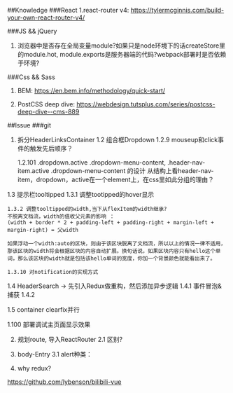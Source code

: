 ##Knowledge
###React
1.react-router v4: https://tylermcginnis.com/build-your-own-react-router-v4/

###JS && jQuery
1. 浏览器中是否存在全局变量module?如果只是node环境下的话createStore里的module.hot,
module.exports是服务器端的代码?webpack部署时是否依赖于环境?

###Css && Sass
1. BEM: https://en.bem.info/methodology/quick-start/

2. PostCSS deep dive: https://webdesign.tutsplus.com/series/postcss-deep-dive--cms-889

##Issue
###git
1. 拆分HeaderLinksContainer
  1.2 组合框Dropdown
    1.2.9 mouseup和click事件的触发先后顺序？

    1.2.101 .dropdown.active .dropdown-menu-content, .header-nav-item.active .dropdown-menu-content 的设计
    从结构上看header-nav-item，dropdown，active在一个element上，在css里如此分组的理由？

  1.3 提示栏tooltipped
    1.3.1 调整tootipped的hover显示

    1.3.2 调整tooltipped的width,当下从flexItem的width继承?
    不脱离文档流，width的值收父元素的影响 ：
    (width + border * 2 + padding-left + padding-right + margin-left + margin-right) = 父width

    如果浮动一个width:auto的区块，则由于该区块脱离了文档流，所以以上的情况一律不适用，那该区块的width将会根据区块的内容自动扩展。换句话说，如果区块内容只有hello这个单词，那么该区块的width就是包括该hello单词的宽度，你加一个背景颜色就能看出来了。

    1.3.10 对notification的实现方式

  1.4 HeaderSearch -> 先引入Redux做重构，然后添加异步逻辑
    1.4.1 事件冒泡&捕获
    1.4.2

  1.5 container clearfix并行

  1.100 部署调试主页面显示效果

2. 规划route, 导入ReactRouter
  2.1 <Route IndexRoute={Body}/> <Route component={Body}/>区别?

3. body-Entry
  3.1 alert种类：

10. why redux?



https://github.com/lybenson/bilibili-vue
